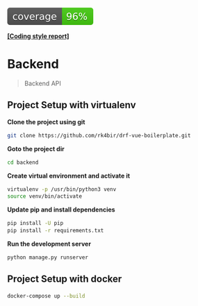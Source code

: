![image](.reports/coverage.svg) 
<!-- [![Test](https://github.com/<user>/<repo>/actions/workflows/test.yml/badge.svg)](https://github.com/<user>/<repo>/actions/workflows/test.yml)
[![Build](https://github.com/<user>/<repo>/actions/workflows/build.yml/badge.svg)](https://github.com/<user>/<repo>/actions/workflows/test.yml)-->

[**[Coding style report]**](.reports/flake8.txt)

# Backend
> Backend API

## Project Setup with virtualenv
**Clone the project using git**
```bash
git clone https://github.com/rk4bir/drf-vue-boilerplate.git
```
**Goto the project dir**
```bash
cd backend
```

**Create virtual environment and activate it**
```bash
virtualenv -p /usr/bin/python3 venv
source venv/bin/activate
```

**Update pip and install dependencies**
```bash
pip install -U pip
pip install -r requirements.txt
```

**Run the development server**
```bash
python manage.py runserver
```


## Project Setup with docker
```bash
docker-compose up --build
```